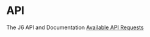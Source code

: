 API
===

The J6 API and Documentation
[Available API Requests](https://github.com/Junction6/API/wiki/J6-API-V1---Available-Request)
